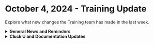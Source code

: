 # October 4, 2024 - Training Update

Explore what new changes the Training team has made in the last week.

<details>

<summary><strong>General News and Reminders</strong></summary>

* **SHOUT OUTS** **TO:**
  * Cat, Aaron, Joshua, Alexander, Naveen, Andrew, and Owen
  * Take the [foundations-certification.md](../../../cluck-university/rewst-foundations/foundations-certification.md "mention") Exam, and collect your prestigious **Certified Rewster** badge in Discord. As well as access to a super secret Discord channel.
* Join us in our [Cluck-U Discord channel](https://discord.com/channels/936789089703845988/1121465945295167588) if you have any questions, comments, or concerns!
* [Sign up for the Office Hours](https://calendly.com/cluck-u/office-hours?) to work through any questions you have during and after training! If there is something you want us to cover, Let us know!

</details>

<details>

<summary><strong>Cluck U and Documentation Updates</strong></summary>

**What's New at Cluck University?**

* Keep an eye out for the [clean-automation](../../../cluck-university/clean-automation/ "mention")Certification :eyes:
* Check out the Cluck University Landing Page @ [go.rew.st/cluck-university](https://go.rew.st/cluck-university) for all the latest courses self-serve and live.

**The List of Reminders:**

* We'd love to get your feedback on our Training and Documentation! [Please fill out this form to let us know how we can improve](https://app.sli.do/event/m8C3AjPUnuDgpkVDmPsQL3)!
* You can make training and documentation requests at [https://rewst.canny.io/](https://rewst.canny.io/)

**New & Updated Pages:**

* [Happy Birthday, Adam!](https://engine.rewst.io/webhooks/custom/trigger/0191ecf8-81d6-7708-85b3-6ccb15630f7d/01916c87-6aa0-7415-a102-a7cd52543e4c)
* [When are Folders coming?](https://engine.rewst.io/webhooks/custom/trigger/019258a0-a160-7cba-87ed-b4fee5dffc33/01916c87-6aa0-7415-a102-a7cd52543e4c)
* Update to [kaseya-vsa-x-integration-setup.md](../../../documentation/integrations/rmm/kaseya-vsa-x/kaseya-vsa-x-integration-setup.md "mention")removed notice about waiting for VSA X to use specific crates.
* Added to [#update-to-disable-forms-september-30th-2024](../../issue-alerts.md#update-to-disable-forms-september-30th-2024 "mention") notice of disabled forms still functioning.
* New Open Mic added [sept-27-2024-3-examples-of-automations-that-help-with-ticket-management.md](../../roc-open-mics/2024-roc-open-mics/sept-27-2024-3-examples-of-automations-that-help-with-ticket-management.md "mention")

</details>
